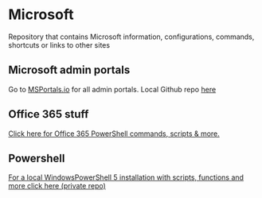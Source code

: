 # Microsoft
Repository that contains Microsoft information, configurations, commands, shortcuts or links to other sites

## Microsoft admin portals

Go to [MSPortals.io](https://msportals.io/) for all admin portals. Local Github repo [here](https://github.com/Willemstijn/msportals.io)

## Office 365 stuff

[Click here for Office 365 PowerShell commands, scripts & more.](https://github.com/Willemstijn/Microsoft/blob/main/office365/index-office365.md)

## Powershell

[For a local WindowsPowerShell 5 installation with scripts, functions and more click here (private repo)](https://github.com/Willemstijn/WindowsPowerShell)


